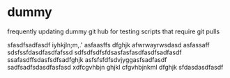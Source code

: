 # dummy
frequently updating dummy git hub for testing scripts that require git pulls

sfasdfsadfasdf
iyhkjln;m,.'
asfaasffs
dfghjk
afwrwayrwsdasd
asfassaff
sdsfssfdasdfasdfafssd
sdfsdfsdfsfdsasfasfasdfasdfsadfasdf
ssafasdffsdasfsdfsadfghjk
asfsfsfdfsdvjyggasfsadfasdf
sadfsadfsdasdfasfasd
xdfcgvhbjn
ghjkl
cfgvhbjnkml
dfghjk
sfdasdasdfasdf
